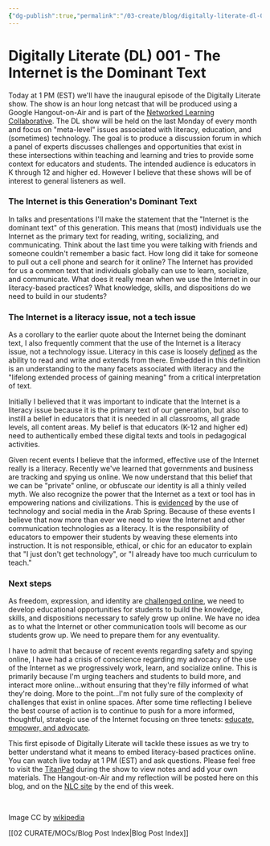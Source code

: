 ```yaml
---
{"dg-publish":true,"permalink":"/03-create/blog/digitally-literate-dl-001-the-internet-is-the-dominant-text/","title":"Digitally Literate (DL) 001 - The Internet is the Dominant Text","tags":["critical-literacy","digital-literacies","digitally-literate","literacy","new-literacies"]}
---
```


# Digitally Literate (DL) 001 - The Internet is the Dominant Text

Today at 1 PM (EST) we'll have the inaugural episode of the Digitally Literate show. The show is an hour long netcast that will be produced using a Google Hangout-on-Air and is part of the [Networked Learning Collaborative](http://wiobyrne.com/launching-the-networked-learning-collaborative/). The DL show will be held on the last Monday of every month and focus on "meta-level" issues associated with literacy, education, and (sometimes) technology. The goal is to produce a discussion forum in which a panel of experts discusses challenges and opportunities that exist in these intersections within teaching and learning and tries to provide some context for educators and students. The intended audience is educators in K through 12 and higher ed. However I believe that these shows will be of interest to general listeners as well.

### The Internet is this Generation's Dominant Text

In talks and presentations I'll make the statement that the "Internet is the dominant text" of this generation. This means that (most) individuals use the Internet as the primary text for reading, writing, socializing, and communicating. Think about the last time you were talking with friends and someone couldn't remember a basic fact. How long did it take for someone to pull out a cell phone and search for it online? The Internet has provided for us a common text that individuals globally can use to learn, socialize, and communicate. What does it really mean when we use the Internet in our literacy-based practices? What knowledge, skills, and dispositions do we need to build in our students?

### The Internet is a literacy issue, not a tech issue

As a corollary to the earlier quote about the Internet being the dominant text, I also frequently comment that the use of the Internet is a literacy issue, not a technology issue. Literacy in this case is loosely [defined](http://en.wikipedia.org/wiki/Literacy) as the ability to read and write and extends from there. Embedded in this definition is an understanding to the many facets associated with literacy and the "lifelong extended process of gaining meaning" from a critical interpretation of text.

Initially I believed that it was important to indicate that the Internet is a literacy issue because it is the primary text of our generation, but also to instill a belief in educators that it is needed in all classrooms, all grade levels, all content areas. My belief is that educators (K-12 and higher ed) need to authentically embed these digital texts and tools in pedagogical activities.

Given recent events I believe that the informed, effective use of the Internet really is a literacy. Recently we've learned that governments and business are tracking and spying us online. We now understand that this belief that we can be "private" online, or obfuscate our identity is all a thinly veiled myth. We also recognize the power that the Internet as a text or tool has in empowering nations and civilizations. This is [evidenced](http://www.washington.edu/news/2011-09-12/new-study-quantifies-use-of-social-media-in-arab-spring/) by the use of technology and social media in the Arab Spring. Because of these events I believe that now more than ever we need to view the Internet and other communication technologies as a literacy. It is the responsibility of educators to empower their students by weaving these elements into instruction. It is not responsible, ethical, or chic for an educator to explain that "I just don't get technology", or "I already have too much curriculum to teach."

### Next steps

As freedom, expression, and identity are [challenged online](http://www.theatlantic.com/technology/archive/2013/10/the-battle-for-power-on-the-internet/280824/), we need to develop educational opportunities for students to build the knowledge, skills, and dispositions necessary to safely grow up online. We have no idea as to what the Internet or other communication tools will become as our students grow up. We need to prepare them for any eventuality.

I have to admit that because of recent events regarding safety and spying online, I have had a crisis of conscience regarding my advocacy of the use of the Internet as we progressively work, learn, and socialize online. This is primarily because I'm urging teachers and students to build more, and interact more online...without ensuring that they're filly informed of what they're doing. More to the point...I'm not fully sure of the complexity of challenges that exist in online spaces. After some time reflecting I believe the best course of action is to continue to push for a more informed, thoughtful, strategic use of the Internet focusing on three tenets: [educate, empower, and advocate](http://wiobyrne.com/privacy-identity-and-protecting-yourself-and-your-students-online/).

This first episode of Digitally Literate will tackle these issues as we try to better understand what it means to embed literacy-based practices online. You can watch live today at 1 PM (EST) and ask questions. Please feel free to visit the [TitanPad](http://wiobyrne.titanpad.com/4) during the show to view notes and add your own materials. The Hangout-on-Air and my reflection will be posted here on this blog, and on the [NLC site](http://networkedlearningcollaborative.com/) by the end of this week.

 

Image CC by [wikipedia](http://en.wikipedia.org/wiki/Portal:Computer_science/Featured_article/4)

[[02 CURATE/MOCs/Blog Post Index\|Blog Post Index]]
